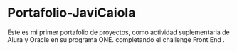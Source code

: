 # Portafolio-JaviCaiola
Este es mi primer portafolio de proyectos, como actividad suplementaria de Alura y Oracle en su programa ONE. completando el challenge Front End .

